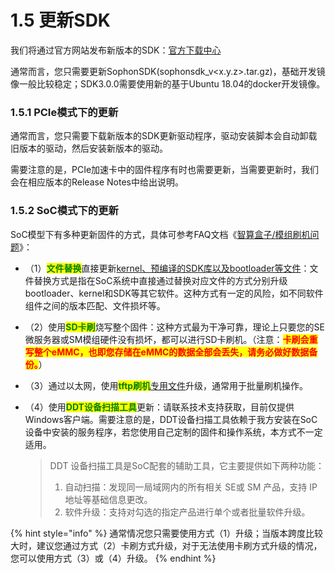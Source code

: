 # 1.5 更新SDK

我们将通过官方网站发布新版本的SDK：[官方下载中心](https://sophon.cn/drive/index.html)

通常而言，您只需要更新SophonSDK(sophonsdk\_v\<x.y.z>.tar.gz)，基础开发镜像一般比较稳定；SDK3.0.0需要使用新的基于Ubuntu 18.04的docker开发镜像。

### **1.5.1 PCIe模式下的更新**

通常而言，您只需要下载新版本的SDK更新驱动程序，驱动安装脚本会自动卸载旧版本的驱动，然后安装新版本的驱动。

需要注意的是，PCIe加速卡中的固件程序有时也需要更新，当需要更新时，我们会在相应版本的Release Notes中给出说明。

### **1.5.2 SoC模式下的更新**

SoC模型下有多种更新固件的方式，具体可参考FAQ文档《[智算盒子/模组刷机问题](https://doc.sophgo.com/docs/3.0.0/docs\_latest\_release/faq/html/devices/SOC/soc\_firmware\_update.html)》：

* （1）<mark style="color:green;">**文件替换**</mark>直接更新[kernel、预编译的SDK库以及bootloader等文件](https://developer.sophgo.com/site/index/material/12/55.html)：文件替换方式是指在SoC系统中直接通过替换对应文件的方式分别升级bootloader、kernel和SDK等其它软件。这种方式有一定的风险，如不同软件组件之间的版本匹配、文件损坏等。
* （2）使用<mark style="color:green;">**SD卡刷**</mark>烧写整个固件：这种方式最为干净可靠，理论上只要您的SE微服务器或SM模组硬件没有损坏，都可以进行SD卡刷机。（注意：<mark style="color:red;">**卡刷会重写整个eMMC，也即您存储在eMMC的数据全部会丢失，请务必做好数据备份。**</mark>）
* （3）通过以太网，使用<mark style="color:green;">**tftp刷机**</mark>[专用文件](https://sophon.cn/drive/69.html)升级，通常用于批量刷机操作。
*   （4）使用<mark style="color:green;">**DDT设备扫描工具**</mark>更新：请联系技术支持获取，目前仅提供Windows客户端。需要注意的是，DDT设备扫描工具依赖于我方安装在SoC设备中安装的服务程序，若您使用自己定制的固件和操作系统，本方式不一定适用。

    > DDT 设备扫描工具是SoC配套的辅助工具，它主要提供如下两种功能：
    >
    > 1. 自动扫描：发现同一局域网内的所有相关 SE或 SM 产品，支持 IP 地址等基础信息更改。
    > 2. 软件升级：支持对勾选的指定产品进行单个或者批量软件升级。

{% hint style="info" %}
通常情况您只需要使用方式（1）升级；当版本跨度比较大时，建议您通过方式（2）卡刷方式升级，对于无法使用卡刷方式升级的情况，您可以使用方式（3）或（4）升级。
{% endhint %}
